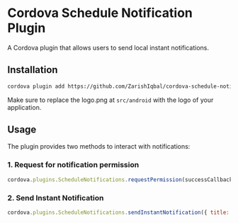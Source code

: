 # Cordova Schedule Notification Plugin

A Cordova plugin that allows users to send local instant notifications.

## Installation

```bash
cordova plugin add https://github.com/ZarishIqbal/cordova-schedule-notifications.git
```

Make sure to replace the logo.png at `src/android` with the logo of your application.

## Usage

The plugin provides two methods to interact with notifications:

### 1. Request for notification permission

```javascript
cordova.plugins.ScheduleNotifications.requestPermission(successCallback, errorCallback);
```

### 2. Send Instant Notification

```javascript
cordova.plugins.ScheduleNotifications.sendInstantNotification({ title: "Test Notification", message: "This is a test notification" }, successCallback, errorCallback);
```

